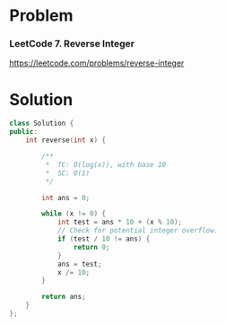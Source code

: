 
# Problem
### LeetCode 7. Reverse Integer
https://leetcode.com/problems/reverse-integer

# Solution
```c++
class Solution {
public:
    int reverse(int x) {

        /**
         *  TC: O(log(x)), with base 10
         *  SC: O(1)
         */

        int ans = 0;

        while (x != 0) {
            int test = ans * 10 + (x % 10);
            // Check for potential integer overflow.
            if (test / 10 != ans) {
                return 0;
            }
            ans = test;
            x /= 10;
        }

        return ans;
    }
};
```